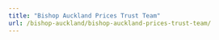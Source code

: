 ```yaml
---
title: "Bishop Auckland Prices Trust Team"
url: /bishop-auckland/bishop-auckland-prices-trust-team/
---
```

